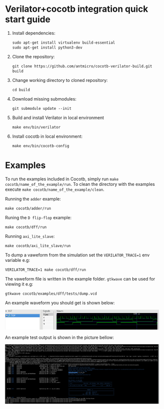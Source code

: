 # Verilator+cocotb integration quick start guide

1. Install dependencies:

   ```
   sudo apt-get install virtualenv build-essential
   sudo apt-get install python3-dev
   ```
 

2. Clone the repository:

   ```
   git clone https://github.com/antmicro/cocotb-verilator-build.git build
   ```

3. Change working directory to cloned repository:

   ```
   cd build
   ```

4. Download missing submodules:

   ```
   git submodule update --init
   ```

5. Build and install Verilator in local environment

   ```
   make env/bin/verilator
   ```

6. Install cocotb in local environment:

   ```
   make env/bin/cocotb-config
   ```

# Examples

To run the examples included in Cocotb, simply run `make cocotb/name_of_the_example/run`.
To clean the directory with the examples execute `make cocotb/name_of_the_example/clean`.

Running the `adder` example:

    make cocotb/adder/run

Runing the `D flip-flop` example:

    make cocotb/dff/run

Running `axi_lite_slave`:

    make cocotb/axi_lite_slave/run

To dump a vaweform from the simulation set the `VERILATOR_TRACE=1` env variable e.g:

    VERILATOR_TRACE=1 make cocotb/dff/run

The vaweform file is written in the example folder. `gtkwave` can be used for viewing it e.g:

    gtkwave cocotb/examples/dff/tests/dump.vcd

An example waveform you should get is shown below:

![DFF test waveform](img/dff-vcd.png)

An example test output is shown in the picture bellow:

![DFF test waveform](img/dff-test.png)
